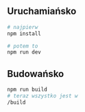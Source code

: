 
## Uruchamiańsko

```bash
# najpierw
npm install

# potem to
npm run dev
```

## Budowańsko

```bash
npm run build
# teraz wszystko jest w
/build
```
